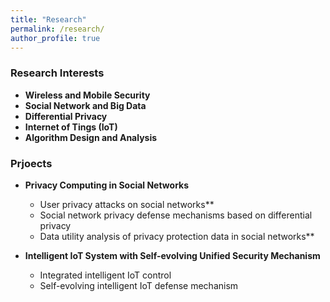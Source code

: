 ```yaml
---
title: "Research"
permalink: /research/
author_profile: true
---
```


### <i class="fa fa-fw fa-graduation-cap" aria-hidden="true"></i> Research Interests
  * **Wireless and Mobile Security** 
  * **Social Network and Big Data**
  * **Differential Privacy**
  * **Internet of Tings (IoT)**
  * **Algorithm Design and Analysis**


### <i class="fa fa-fw fa-project-diagram" aria-hidden="true"></i> Prjoects

* **Privacy Computing in Social Networks**
  * User privacy attacks on social networks**
  *  Social network privacy defense mechanisms based on differential privacy 
  * Data utility analysis of privacy protection data in social networks**

* **Intelligent IoT System with Self-evolving Unified Security Mechanism**     
    * Integrated intelligent IoT control
    * Self-evolving intelligent IoT defense mechanism

   